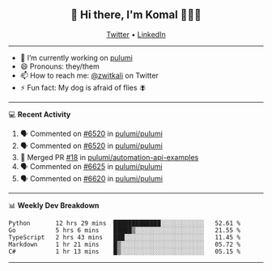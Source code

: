 <h2 align="center"> 👋 Hi there, I'm Komal 🧑🏾‍💻 </h2>
<p align="center">
    <a href="https://twitter.com/zwitkali">Twitter</a> •
    <a href="https://www.linkedin.com/in/komal-ali/">LinkedIn</a>
</p>

--------

- 🔭 I’m currently working on [pulumi](https://github.com/pulumi/pulumi)
- 😄 Pronouns: they/them
- 📫 How to reach me: [@zwitkali](https://twitter.com/zwitkali) on Twitter
- ⚡ Fun fact: My dog is afraid of flies 🪰

--------
💻 **Recent Activity**

<!--START_SECTION:activity-->
1. 🗣 Commented on [#6520](https://github.com/pulumi/pulumi/issues/6520) in [pulumi/pulumi](https://github.com/pulumi/pulumi)
2. 🗣 Commented on [#6520](https://github.com/pulumi/pulumi/issues/6520) in [pulumi/pulumi](https://github.com/pulumi/pulumi)
3. 🎉 Merged PR [#18](https://github.com/pulumi/automation-api-examples/pull/18) in [pulumi/automation-api-examples](https://github.com/pulumi/automation-api-examples)
4. 🗣 Commented on [#6625](https://github.com/pulumi/pulumi/issues/6625) in [pulumi/pulumi](https://github.com/pulumi/pulumi)
5. 🗣 Commented on [#6620](https://github.com/pulumi/pulumi/issues/6620) in [pulumi/pulumi](https://github.com/pulumi/pulumi)
<!--END_SECTION:activity-->

--------

📊 **Weekly Dev Breakdown**
<!--START_SECTION:waka-->
```text
Python       12 hrs 29 mins  █████████████░░░░░░░░░░░░   52.61 % 
Go           5 hrs 6 mins    █████▒░░░░░░░░░░░░░░░░░░░   21.55 % 
TypeScript   2 hrs 43 mins   ███░░░░░░░░░░░░░░░░░░░░░░   11.45 % 
Markdown     1 hr 21 mins    █▒░░░░░░░░░░░░░░░░░░░░░░░   05.72 % 
C#           1 hr 13 mins    █▒░░░░░░░░░░░░░░░░░░░░░░░   05.15 % 
```
<!--END_SECTION:waka-->

--------